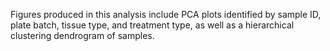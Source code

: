 Figures produced in this analysis include PCA plots identified by sample ID, plate batch, tissue type, and treatment type, as well as a hierarchical clustering dendrogram of samples.
